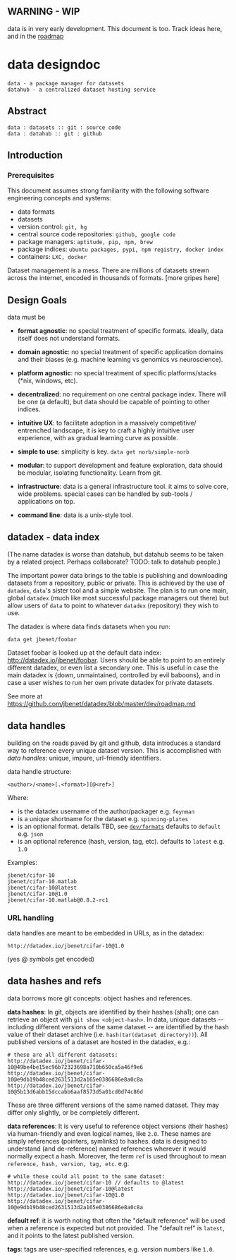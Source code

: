 ## WARNING - WIP

data is in very early development.
This document is too. Track ideas here, and in the [roadmap](roadmap.md)

# data designdoc

    data - a package manager for datasets
    datahub - a centralized dataset hosting service

## Abstract

    data : datasets :: git : source code
    data : datahub :: git : github


## Introduction

### Prerequisites

This document assumes strong familiarity with the following software
engineering concepts and systems:

- data formats
- datasets
- version control: `git, hg`
- central source code repositories: `github, google code`
- package managers: `aptitude, pip, npm, brew`
- package indices: `ubuntu packages, pypi, npm registry, docker index`
- containers: `LXC, docker`

Dataset management is a mess. There are millions of datasets strewn across the
internet, encoded in thousands of formats. [more gripes here]


## Design Goals

data must be

- **format agnostic**: no special treatment of specific formats. ideally, data
  itself does not understand formats.
- **domain agnostic**: no special treatment of specific application domains
  and
  their biases (e.g. machine learning vs genomics vs neuroscience).
- **platform agnostic**: no special treatment of specific platforms/stacks
  (*nix, windows, etc).


- **decentralized**: no requirement on one central package index. There will
  be one (a default), but data should be capable of pointing to other indices.
- **intuitive UX**: to facilitate adoption in a massively competitive/
  entrenched landscape, it is key to craft a highly intuitive user experience,
  with as gradual learning curve as possible.
- **simple to use**: simplicity is key. `data get norb/simple-norb`

- **modular**: to support development and feature exploration, data should be
  modular, isolating functionality. Learn from git.
- **infrastructure**: data is a general infrastructure tool. it aims to solve
  core, wide problems. special cases can be handled by sub-tools /
  applications on top.
- **command line**: data is a unix-style tool.


## datadex - data index

(The name datadex is worse than datahub, but datahub seems to be taken by
a related project. Perhaps collaborate? TODO: talk to datahub people.)

The important power data brings to the table is publishing and downloading
datasets from a repository, public or private. This is achieved by the use
of `datadex`, `data`'s sister tool and a simple website. The plan is to run
one main, global `datadex` (much like most successful package managers out
there) but allow users of `data` to point to whatever `datadex` (repository)
they wish to use.

The datadex is where data finds datasets when you run:

    data get jbenet/foobar

Dataset foobar is looked up at the default data index:
http://datadex.io/jbenet/foobar. Users should be able to point to an
entirely different datadex, or even list a secondary one. This is useful in
case the main datadex is {down, unmaintained, controlled by evil baboons},
and in case a user wishes to run her own private datadex for private datasets.

See more at https://github.com/jbenet/datadex/blob/master/dev/roadmap.md


## data handles

building on the roads paved by git and github, data introduces a standard way
to reference every unique dataset version. This is accomplished with
*data handles*: unique, impure, url-friendly identifiers.

data handle structure:

    <author>/<name>[.<format>][@<ref>]

Where:

- <author> is the datadex username of the author/packager e.g. `feynman`
- <name> is a unique shortname for the dataset e.g. `spinning-plates`
- <format> is an optional format. details TBD, see [`dev/formats`](formats.md)
  defaults to `default` e.g. `json`
- <ref> is an optional reference (hash, version, tag, etc).
  defaults to `latest` e.g. `1.0`

Examples:

    jbenet/cifar-10
    jbenet/cifar-10.matlab
    jbenet/cifar-10@latest
    jbenet/cifar-10@1.0
    jbenet/cifar-10.matlab@0.8.2-rc1

### URL handling

data handles are meant to be embedded in URLs, as in the datadex:

    http://datadex.io/jbenet/cifar-10@1.0

(yes @ symbols get encoded)


## data hashes and refs

data borrows more git concepts: object hashes and references.

**data hashes**: In git, objects are identified by their hashes (sha1); one can
retrieve an object with `git show <object-hash>`. In data, unique datasets --
including different versions of the same dataset -- are identified by the hash
value of their dataset archive (i.e. `hash(tar(dataset directory))`). All
published versions of a dataset are hosted in the datadex, e.g.:

    # these are all different datasets:
    http://datadex.io/jbenet/cifar-10@49be4be15ec96b72323698a710b650ca5a46f9e6
    http://datadex.io/jbenet/cifar-10@e9db19b48ced2631513d2a165e0386686e8a0c8a
    http://datadex.io/jbenet/cifar-10@5b13d6abb15dccabb6aaf8573d5a01cd0d74c86d

These are three different versions of the same named dataset. They may differ
only slightly, or be completely different.

**data references**: It is very useful to reference object versions (their
hashes) via human-friendly and even logical names, like `2.0`. These names are
simply references (pointers, symlinks) to hashes. data is designed to
understand (and de-reference) named references wherever it would normally
expect a hash. Moreover, the term `ref` is used throughout to mean `reference,
hash, version, tag, etc`. e.g.

    # while these could all point to the same dataset:
    http://datadex.io/jbenet/cifar-10 // defaults to @latest
    http://datadex.io/jbenet/cifar-10@latest
    http://datadex.io/jbenet/cifar-10@1.0
    http://datadex.io/jbenet/cifar-10@e9db19b48ced2631513d2a165e0386686e8a0c8a


**default ref**: it is worth noting that often the "default reference" will be
used when a reference is expected but not provided. The "default ref" is
`latest`, and it points to the latest published version.

**tags**: tags are user-specified references, e.g. version numbers like `1.0`.
